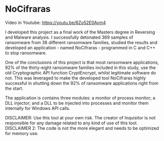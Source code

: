 # NoCifraras

Video in Youtube: https://youtu.be/6Zo52E0Avm4

I developed this project as a final work of the Masters degree in Reversing and Malware analysis. I successfully detonated 369 samples of ransomware from 38 different ransomware families, studied the results and developed an application - named NoCifraras - programmed in C and C++ to stop ransomware.

One of the conclusions of this project is that most ransomware applications, 92% of the thirty-eight ransomware families included in this study, use the old Cryptographic API function CryptEncrypt, whilst legitimate software do not. This was leveraged to make the developed tool NoCifraras highly successful in shutting down the 92% of ransomware applications right from the start. 

The application is contains three modules: a monitor of process monitor; a DLL injector; and a DLL to be injected into processes and monitor them internally for Windows API calls.

DISCLAIMER: Use this tool at your own risk. The creator of Inquisitor is not responsible for any damage related to any kind of use of this tool.
DISCLAIMER 2: The code is not the more elegant and needs to be optimized for memory use.